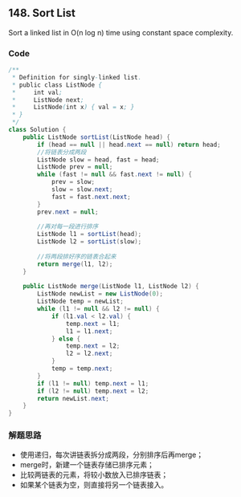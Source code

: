 ## 148. Sort List

Sort a linked list in O(n log n) time using constant space complexity.


### Code

```java
/**
 * Definition for singly-linked list.
 * public class ListNode {
 *     int val;
 *     ListNode next;
 *     ListNode(int x) { val = x; }
 * }
 */
class Solution { 
    public ListNode sortList(ListNode head) {
        if (head == null || head.next == null) return head;
        //将链表分成两段
        ListNode slow = head, fast = head;
        ListNode prev = null;
        while (fast != null && fast.next != null) {
            prev = slow;
            slow = slow.next;
            fast = fast.next.next;
        }
        prev.next = null;
        
        //再对每一段进行排序
        ListNode l1 = sortList(head);
        ListNode l2 = sortList(slow);
        
        //将两段排好序的链表合起来
        return merge(l1, l2);
    }
    
    public ListNode merge(ListNode l1, ListNode l2) {
        ListNode newList = new ListNode(0);
        ListNode temp = newList;
        while (l1 != null && l2 != null) {
            if (l1.val < l2.val) {
                temp.next = l1;
                l1 = l1.next;
            } else {
                temp.next = l2;
                l2 = l2.next;
            }
            temp = temp.next;
        }
        if (l1 != null) temp.next = l1;
        if (l2 != null) temp.next = l2;
        return newList.next;
    }
}
```

### 解题思路

* 使用递归，每次讲链表拆分成两段，分别排序后再merge；
* merge时，新建一个链表存储已排序元素；
* 比较两链表的元素，将较小数放入已排序链表；
* 如果某个链表为空，则直接将另一个链表接入。